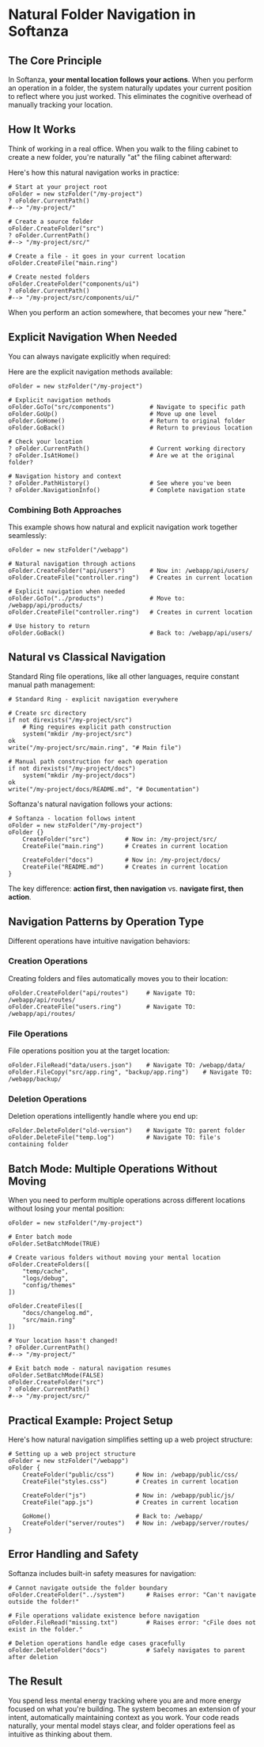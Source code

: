 # Natural Folder Navigation in Softanza

## The Core Principle

In Softanza, **your mental location follows your actions**. When you perform an operation in a folder, the system naturally updates your current position to reflect where you just worked. This eliminates the cognitive overhead of manually tracking your location.

## How It Works

Think of working in a real office. When you walk to the filing cabinet to create a new folder, you're naturally "at" the filing cabinet afterward:

Here's how this natural navigation works in practice:

```ring
# Start at your project root
oFolder = new stzFolder("/my-project")
? oFolder.CurrentPath()  
#--> "/my-project/"

# Create a source folder
oFolder.CreateFolder("src")
? oFolder.CurrentPath()  
#--> "/my-project/src/"

# Create a file - it goes in your current location
oFolder.CreateFile("main.ring")

# Create nested folders
oFolder.CreateFolder("components/ui")
? oFolder.CurrentPath()  
#--> "/my-project/src/components/ui/"
```

When you perform an action somewhere, that becomes your new "here."

## Explicit Navigation When Needed

You can always navigate explicitly when required:

Here are the explicit navigation methods available:

```ring
oFolder = new stzFolder("/my-project")

# Explicit navigation methods
oFolder.GoTo("src/components")          # Navigate to specific path
oFolder.GoUp()                          # Move up one level  
oFolder.GoHome()                        # Return to original folder
oFolder.GoBack()                        # Return to previous location

# Check your location
? oFolder.CurrentPath()                 # Current working directory
? oFolder.IsAtHome()                    # Are we at the original folder?

# Navigation history and context
? oFolder.PathHistory()                 # See where you've been
? oFolder.NavigationInfo()              # Complete navigation state
```

### Combining Both Approaches

This example shows how natural and explicit navigation work together seamlessly:

```ring
oFolder = new stzFolder("/webapp")

# Natural navigation through actions
oFolder.CreateFolder("api/users")       # Now in: /webapp/api/users/
oFolder.CreateFile("controller.ring")   # Creates in current location

# Explicit navigation when needed
oFolder.GoTo("../products")             # Move to: /webapp/api/products/
oFolder.CreateFile("controller.ring")   # Creates in current location

# Use history to return
oFolder.GoBack()                        # Back to: /webapp/api/users/
```

## Natural vs Classical Navigation

Standard Ring file operations, like all other languages, require constant manual path management:

```ring
# Standard Ring - explicit navigation everywhere

# Create src directory
if not direxists("/my-project/src")
    # Ring requires explicit path construction
    system("mkdir /my-project/src")
ok
write("/my-project/src/main.ring", "# Main file")

# Manual path construction for each operation
if not direxists("/my-project/docs")
    system("mkdir /my-project/docs")
ok
write("/my-project/docs/README.md", "# Documentation")
```

Softanza's natural navigation follows your actions:

```ring
# Softanza - location follows intent
oFolder = new stzFolder("/my-project")
oFolder {}
	CreateFolder("src")          # Now in: /my-project/src/
	CreateFile("main.ring")      # Creates in current location

	CreateFolder("docs")         # Now in: /my-project/docs/  
	CreateFile("README.md")      # Creates in current location
}
```

The key difference: **action first, then navigation** vs. **navigate first, then action**.

## Navigation Patterns by Operation Type

Different operations have intuitive navigation behaviors:

### Creation Operations

Creating folders and files automatically moves you to their location:

```ring
oFolder.CreateFolder("api/routes")     # Navigate TO: /webapp/api/routes/
oFolder.CreateFile("users.ring")       # Navigate TO: /webapp/api/routes/
```

### File Operations

File operations position you at the target location:

```ring
oFolder.FileRead("data/users.json")    # Navigate TO: /webapp/data/
oFolder.FileCopy("src/app.ring", "backup/app.ring")    # Navigate TO: /webapp/backup/
```

### Deletion Operations

Deletion operations intelligently handle where you end up:

```ring
oFolder.DeleteFolder("old-version")    # Navigate TO: parent folder
oFolder.DeleteFile("temp.log")         # Navigate TO: file's containing folder
```

## Batch Mode: Multiple Operations Without Moving

When you need to perform multiple operations across different locations without losing your mental position:

```ring
oFolder = new stzFolder("/my-project")

# Enter batch mode
oFolder.SetBatchMode(TRUE)

# Create various folders without moving your mental location
oFolder.CreateFolders([
	"temp/cache",
	"logs/debug", 
	"config/themes"
])

oFolder.CreateFiles([
	"docs/changelog.md",
	"src/main.ring"
])

# Your location hasn't changed!
? oFolder.CurrentPath()  
#--> "/my-project/"

# Exit batch mode - natural navigation resumes
oFolder.SetBatchMode(FALSE)
oFolder.CreateFolder("src")
? oFolder.CurrentPath()  
#--> "/my-project/src/"
```

## Practical Example: Project Setup

Here's how natural navigation simplifies setting up a web project structure:

```ring
# Setting up a web project structure
oFolder = new stzFolder("/webapp")
oFolder {
	CreateFolder("public/css")      # Now in: /webapp/public/css/
	CreateFile("styles.css")        # Creates in current location

	CreateFolder("js")              # Now in: /webapp/public/js/
	CreateFile("app.js")            # Creates in current location

	GoHome()                        # Back to: /webapp/
	CreateFolder("server/routes")   # Now in: /webapp/server/routes/
}
```

## Error Handling and Safety

Softanza includes built-in safety measures for navigation:

```ring
# Cannot navigate outside the folder boundary
oFolder.CreateFolder("../system")      # Raises error: "Can't navigate outside the folder!"

# File operations validate existence before navigation
oFolder.FileRead("missing.txt")        # Raises error: "cFile does not exist in the folder."

# Deletion operations handle edge cases gracefully  
oFolder.DeleteFolder("docs")           # Safely navigates to parent after deletion
```

## The Result

You spend less mental energy tracking where you are and more energy focused on what you're building. The system becomes an extension of your intent, automatically maintaining context as you work. Your code reads naturally, your mental model stays clear, and folder operations feel as intuitive as thinking about them.
